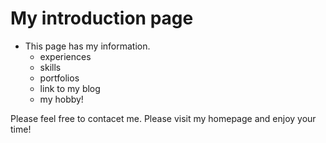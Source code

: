 # My introduction page

- This page has my information.
    - experiences
    - skills
    - portfolios
    - link to my blog
    - my hobby!

Please feel free to contacet me.
Please visit my homepage and enjoy your time!